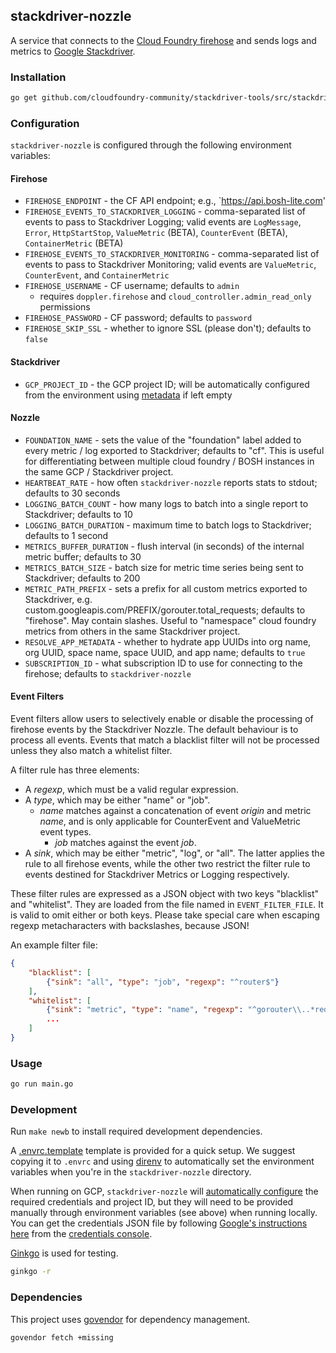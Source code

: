 ## stackdriver-nozzle

A service that connects to the [Cloud Foundry firehose][cf-firehose] and sends
logs and metrics to [Google Stackdriver][goog-sd].

[cf-firehose]: https://docs.cloudfoundry.org/loggregator/architecture.html
[goog-sd]: https://cloud.google.com/stackdriver/

### Installation

```sh
go get github.com/cloudfoundry-community/stackdriver-tools/src/stackdriver-nozzle
```

### Configuration

`stackdriver-nozzle` is configured through the following environment variables:

#### Firehose

- `FIREHOSE_ENDPOINT` - the CF API endpoint; e.g., `https://api.bosh-lite.com'
- `FIREHOSE_EVENTS_TO_STACKDRIVER_LOGGING` - comma-separated list of events to pass to Stackdriver Logging;
  valid events are `LogMessage`,  `Error`, `HttpStartStop`, `ValueMetric` (BETA), `CounterEvent` (BETA),
  `ContainerMetric` (BETA)
- `FIREHOSE_EVENTS_TO_STACKDRIVER_MONITORING` - comma-separated list of events to pass to Stackdriver Monitoring;
  valid events are  `ValueMetric`, `CounterEvent`, and `ContainerMetric`
- `FIREHOSE_USERNAME` - CF username; defaults to `admin`
  - requires `doppler.firehose` and `cloud_controller.admin_read_only` permissions
- `FIREHOSE_PASSWORD` - CF password; defaults to `password`
- `FIREHOSE_SKIP_SSL` - whether to ignore SSL (please don't); defaults to
  `false`

#### Stackdriver

- `GCP_PROJECT_ID` - the GCP project ID; will be automatically configured from
  the environment using [metadata][metadata] if left empty

[metadata]: https://cloud.google.com/compute/docs/storing-retrieving-metadata

#### Nozzle

- `FOUNDATION_NAME` - sets the value of the "foundation" label added to every
  metric / log exported to Stackdriver; defaults to "cf". This is useful for
  differentiating between multiple cloud foundry / BOSH instances in the same
  GCP / Stackdriver project.
- `HEARTBEAT_RATE` - how often `stackdriver-nozzle` reports stats to stdout;
  defaults to 30 seconds
- `LOGGING_BATCH_COUNT` - how many logs to batch into a single report to
  Stackdriver; defaults to 10
- `LOGGING_BATCH_DURATION` - maximum time to batch logs to Stackdriver; defaults to 1
  second
- `METRICS_BUFFER_DURATION` - flush interval (in seconds) of the internal metric
  buffer; defaults to 30
- `METRICS_BATCH_SIZE` - batch size for metric time series being sent to
  Stackdriver; defaults to 200
- `METRIC_PATH_PREFIX` - sets a prefix for all custom metrics exported to
  Stackdriver, e.g. custom.googleapis.com/PREFIX/gorouter.total_requests;
  defaults to "firehose". May contain slashes. Useful to "namespace"
  cloud foundry metrics from others in the same Stackdriver project.
- `RESOLVE_APP_METADATA` - whether to hydrate app UUIDs into org name, org
  UUID, space name, space UUID, and app name; defaults to `true`
- `SUBSCRIPTION_ID` - what subscription ID to use for connecting to the
  firehose; defaults to `stackdriver-nozzle`

#### Event Filters

Event filters allow users to selectively enable or disable the processing of
firehose events by the Stackdriver Nozzle. The default behaviour is to process
all events. Events that match a blacklist filter will not be processed unless
they also match a whitelist filter.

A filter rule has three elements:

*   A *regexp*, which must be a valid regular expression.
*   A *type*, which may be either "name" or "job".
    *   *name* matches against a concatenation of event _origin_ and metric
        _name_, and is only applicable for CounterEvent and ValueMetric event
        types.
        *   *job* matches against the event _job_.
*   A *sink*, which may be either "metric", "log", or "all". The latter applies
    the rule to all firehose events, while the other two restrict the filter
    rule to events destined for Stackdriver Metrics or Logging respectively.

These filter rules are expressed as a JSON object with two keys "blacklist" and
"whitelist". They are loaded from the file named in `EVENT_FILTER_FILE`. It is
valid to omit either or both keys. Please take special care when escaping
regexp metacharacters with backslashes, because JSON!

An example filter file:

```json
{
    "blacklist": [
        {"sink": "all", "type": "job", "regexp": "^router$"}
    ],
    "whitelist": [
        {"sink": "metric", "type": "name", "regexp": "^gorouter\\..*requests"},
        ...
    ]
}
```

### Usage

```sh
go run main.go
```

### Development

Run `make newb` to install required development dependencies.

A [.envrc.template][envrc-template] template is provided for a quick setup. We
suggest copying it to `.envrc` and using [direnv][direnv] to automatically set
the environment variables when you're in the `stackdriver-nozzle` directory.

[envrc-template]: https://github.com/cloudfoundry-community/stackdriver-tools/blob/master/src/stackdriver-nozzle/.envrc.template
[direnv]: http://direnv.net/

When running on GCP, `stackdriver-nozzle` will [automatically configure][dts]
the required credentials and project ID, but they will need to be provided
manually through environment variables (see above) when running locally. You
can get the credentials JSON file by following [Google's instructions
here][goog-creds] from the [credentials console][cred-console].

[dts]: https://godoc.org/golang.org/x/oauth2/google#DefaultTokenSource
[goog-creds]: https://developers.google.com/identity/protocols/application-default-credentials
[cred-console]: https://console.developers.google.com/project/_/apis/credentials

[Ginkgo][ginkgo] is used for testing.

[ginkgo]: https://github.com/onsi/ginkgo

```sh
ginkgo -r
```

### Dependencies

This project uses [govendor](https://github.com/kardianos/govendor) for
dependency management.

```
govendor fetch +missing
```
